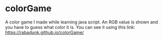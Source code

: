 # colorGame
A color game I made while learning java script.
An RGB value is shown and you have to guess what color it is.
You can see it using this link: https://rabadunk.github.io/colorGame/
